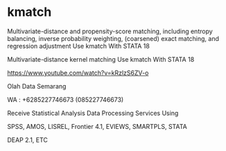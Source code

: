 # kmatch
Multivariate-distance and propensity-score matching, including entropy balancing, inverse probability weighting, (coarsened) exact matching, and regression adjustment Use kmatch With STATA 18

Multivariate-distance kernel matching Use kmatch With STATA 18

https://www.youtube.com/watch?v=kRzlzS6ZV-o

Olah Data Semarang

WA : +6285227746673 (085227746673)

Receive Statistical Analysis Data Processing Services Using

SPSS, AMOS, LISREL, Frontier 4.1, EVIEWS, SMARTPLS, STATA

DEAP 2.1, ETC
